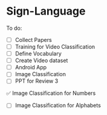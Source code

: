 # Sign-Language
To do:
- [ ] Collect Papers
- [ ] Training for Video Classification
- [ ] Define Vocabulary
- [ ] Create Video dataset
- [ ] Android App
- [ ] Image Classification
- [ ] PPT for Review 3

:white_check_mark: Image Classification for Numbers
- [ ] Image Classification for Alphabets
